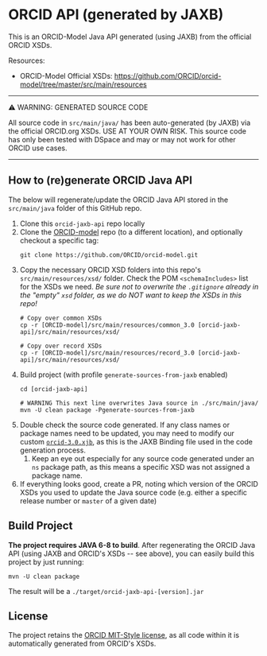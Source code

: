 # ORCID API (generated by JAXB)

This is an ORCID-Model Java API generated (using JAXB) from the official ORCID XSDs.

Resources:
* ORCID-Model Official XSDs: https://github.com/ORCID/orcid-model/tree/master/src/main/resources

***
:warning: WARNING: GENERATED SOURCE CODE

All source code in `src/main/java/` has been auto-generated (by JAXB) via the official ORCID.org XSDs.
USE AT YOUR OWN RISK. This source code has only been tested with DSpace and may or may not work for other ORCID use cases.
***


## How to (re)generate ORCID Java API

The below will regenerate/update the ORCID Java API stored in the `src/main/java` folder of this GitHub repo.

1. Clone this `orcid-jaxb-api` repo locally
2. Clone the [ORCID-model](https://github.com/ORCID/orcid-model/) repo (to a different location), and optionally checkout a specific tag:
   ```
   git clone https://github.com/ORCID/orcid-model.git
   ```
3. Copy the necessary ORCID XSD folders into this repo's `src/main/resources/xsd/` folder. Check the POM `<schemaIncludes>` list for the XSDs we need.
  _Be sure not to overwrite the `.gitignore` already in the "empty" `xsd` folder, as we do NOT want to keep the XSDs in this repo!_
   ```
   # Copy over common XSDs
   cp -r [ORCID-model]/src/main/resources/common_3.0 [orcid-jaxb-api]/src/main/resources/xsd/
   
   # Copy over record XSDs
   cp -r [ORCID-model]/src/main/resources/record_3.0 [orcid-jaxb-api]/src/main/resources/xsd/
   ```
4. Build project (with profile `generate-sources-from-jaxb` enabled)
   ```
   cd [orcid-jaxb-api]
   
   # WARNING This next line overwrites Java source in ./src/main/java/
   mvn -U clean package -Pgenerate-sources-from-jaxb
   ```
5. Double check the source code generated. If any class names or package names need to be updated, you may need to modify our custom [`orcid-3.0.xjb`](https://github.com/DSpace/orcid-jaxb-api/blob/master/src/main/resources/binding/orcid-3.0.xjb), as this is the JAXB Binding file used in the code generation process.
    1. Keep an eye out especially for any source code generated under an `ns` package path, as this means a specific XSD was not assigned a package name.
6. If everything looks good, create a PR, noting which version of the ORCID XSDs you used to update the Java source code (e.g. either a specific release number or `master` of a given date)
   
## Build Project

**The project requires JAVA 6-8 to build**. After regenerating the ORCID Java API (using JAXB and ORCID's XSDs -- see above), you can easily build this project by just running:

```
mvn -U clean package
```

The result will be a `./target/orcid-jaxb-api-[version].jar`


## License

The project retains the [ORCID MIT-Style license](https://github.com/DSpace/orcid-jaxb-api/blob/master/LICENSE), as all code within it is automatically generated from ORCID's XSDs.
